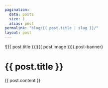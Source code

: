 ```yaml
---
pagination:
  data: posts
  size: 1
  alias: post
permalink: "blog/{{ post.title | slug }}/"
layout: post
---
```


![{{ post.title }}]({{ post.image }}){.post-banner}

# {{ post.title }}

{{ post.content }}
